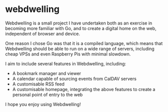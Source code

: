 # webdwelling
Webdwelling is a small project I have undertaken both as an exercise in becoming more familiar with Go, and to create a
digital home on the web, independent of browser and device.

One reason I chose Go was that it is a compiled language, which means that Webdwelling should be able to run on a wide
range of servers, including cheap VPSs and even Raspberry Pis with minimal slowdown.

I aim to include several features in Webdwelling, including:

- A bookmark manager and viewer
- A calendar capable of sourcing events from CalDAV servers
- A customisable RSS feed
- A customisable homepage, integrating the above features to create a personal point of entry to the web

I hope you enjoy using Webdwelling!
